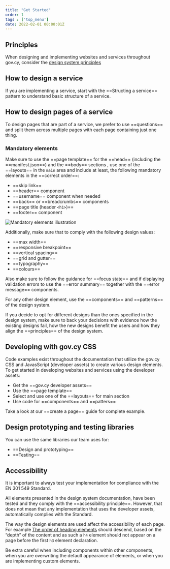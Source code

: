 ```yaml
---
title: "Get Started"
order: 1
tags : ['top_menu']
date: 2022-02-01 00:00:01Z
---
```


## Principles
When designing and implementing websites and services throughout gov.cy, consider the [design system principles](principles/)

## How to design a service
If you are implementing a service, start with the ==Structing a service== pattern to understand basic structure of a service. 
## How to design pages of a service
To design pages that are part of a service, we prefer to use ==questions== and split them across multiple pages with each page containing just one thing.  
### Mandatory elements
Make sure to use the ==page template== for the ==head== (including the ==manifest.json==) and the ==body== sections , use one of the ==layouts== in the `main` area and include at least, the following mandatory elements in the ==correct order==:
- ==skip link==
- ==header== component
- ==username== component when needed
- ==back== or ==breadcrumbs== components
- ==page title (header `<h1>`)==
- ==footer== component

![Mandatory elements illustration](../../img/v3_mandatory_elemenets.png)

Additionally, make sure that to comply with the following design values:
- ==max width== 
- ==responsive breakpoint==
- ==vertical spacing==
- ==grid and gutter==
- ==typography== 
- ==colours==

Also make sure to follow the guidance for ==focus state== and if displaying validation errors to use the ==error summary== together with the ==error message== components.

For any other design element, use the ==components== and ==patterns== of the design system. 

If you decide to opt for different designs than the ones specified in the design system, make sure to back your decisions with evidence how the existing designs fail, how the new  designs benefit the users and how they align the ==principles== of the design system.  

## Developing with gov.cy CSS
Code examples exist throughout the documentation that utilize the gov.cy CSS and JavasScript (developer assets) to create various design elements. To get started in developing websites and services using the developer assets: 
- Get the ==gov.cy developer assets==
- Use the ==page template== 
- Select and use one of the ==layouts== for main section
- Use code for ==components== and ==patters==

Take a look at our ==create a page== guide for complete example.
## Design prototyping and testing libraries
You can use the same libraries our team uses for:
- ==Design and prototyping==
- ==Testing==
## Accessibility
It is important to always test your implementation for compliance with the EN 301 549 Standard.

All elements presented in the design system documentation, have been tested and they comply with the ==accessibility principle==. However, that does not mean that any implementation that uses the developer assets, automatically complies with the Standard.

The way the design elements are used affect the accessibility of each page. For example [The order of heading elements](https://webdesign.tutsplus.com/articles/the-importance-of-heading-levels-for-assistive-technology--cms-31753) should descend, based on the “depth” of the content and as such a `h4` element should not appear on a page before the first `h3` element declaration.

Be extra careful when including components within other components, when you are overwriting the default appearance of elements, or when you are implementing custom elements. 


